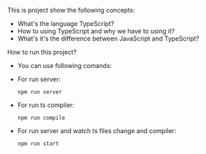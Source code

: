 This is project show the following concepts:

-   What's the language TypeScript?
-   How to using TypeScript and why we have to using it?
-   What's it's the difference between JavaScript and TypeScript?

How to run this project?

* You can use following comands:

-   For run server:

    `npm run server`

-   For run ts compiler:

    `npm run compile`

-   For run server and watch ts files change and compiler:
    
    `npm run start`